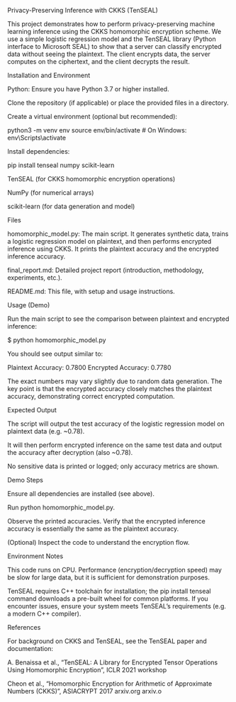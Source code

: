 Privacy-Preserving Inference with CKKS (TenSEAL)

This project demonstrates how to perform privacy-preserving machine learning inference using the CKKS homomorphic encryption scheme. We use a simple logistic regression model and the TenSEAL library (Python interface to Microsoft SEAL) to show that a server can classify encrypted data without seeing the plaintext. The client encrypts data, the server computes on the ciphertext, and the client decrypts the result.

Installation and Environment

Python: Ensure you have Python 3.7 or higher installed.

Clone the repository (if applicable) or place the provided files in a directory.

Create a virtual environment (optional but recommended):

python3 -m venv env
source env/bin/activate   # On Windows: env\Scripts\activate


Install dependencies:

pip install tenseal numpy scikit-learn


TenSEAL (for CKKS homomorphic encryption operations)

NumPy (for numerical arrays)

scikit-learn (for data generation and model)

Files

homomorphic_model.py: The main script. It generates synthetic data, trains a logistic regression model on plaintext, and then performs encrypted inference using CKKS. It prints the plaintext accuracy and the encrypted inference accuracy.

final_report.md: Detailed project report (introduction, methodology, experiments, etc.).

README.md: This file, with setup and usage instructions.

Usage (Demo)

Run the main script to see the comparison between plaintext and encrypted inference:

$ python homomorphic_model.py


You should see output similar to:

Plaintext Accuracy: 0.7800
Encrypted Accuracy: 0.7780


The exact numbers may vary slightly due to random data generation. The key point is that the encrypted accuracy closely matches the plaintext accuracy, demonstrating correct encrypted computation.

Expected Output

The script will output the test accuracy of the logistic regression model on plaintext data (e.g. ~0.78).

It will then perform encrypted inference on the same test data and output the accuracy after decryption (also ~0.78).

No sensitive data is printed or logged; only accuracy metrics are shown.

Demo Steps

Ensure all dependencies are installed (see above).

Run python homomorphic_model.py.

Observe the printed accuracies. Verify that the encrypted inference accuracy is essentially the same as the plaintext accuracy.

(Optional) Inspect the code to understand the encryption flow.

Environment Notes

This code runs on CPU. Performance (encryption/decryption speed) may be slow for large data, but it is sufficient for demonstration purposes.

TenSEAL requires C++ toolchain for installation; the pip install tenseal command downloads a pre-built wheel for common platforms. If you encounter issues, ensure your system meets TenSEAL’s requirements (e.g. a modern C++ compiler).

References

For background on CKKS and TenSEAL, see the TenSEAL paper and documentation:

A. Benaissa et al., “TenSEAL: A Library for Encrypted Tensor Operations Using Homomorphic Encryption”, ICLR 2021 workshop

Cheon et al., “Homomorphic Encryption for Arithmetic of Approximate Numbers (CKKS)”, ASIACRYPT 2017
arxiv.org
arxiv.o
